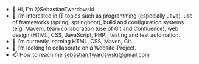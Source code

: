 - 👋 Hi, I’m @SebastianTwardawski
- 👀 I’m interested in IT topics such as programming (especially Java), use of frameworks (spring, springboot), build and configuration systems (e.g. Maven), team collaboration (use of Git and Confluence), web design (HTML, CSS, JavaScript, PHP), testing and test automation.
- 🌱 I’m currently learning HTML, CSS, Maven, Git.
- 💞️ I’m looking to collaborate on a Website-Project.
- 📫 How to reach me sebastian.twardawski@gmail.com

<!---
SebastianTwardawski/SebastianTwardawski is a ✨ special ✨ repository because its `README.md` (this file) appears on your GitHub profile.
You can click the Preview link to take a look at your changes.
--->

